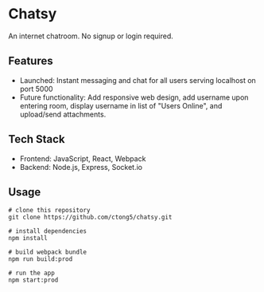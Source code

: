 # Chatsy
An internet chatroom. No signup or login required.

## Features
* Launched: Instant messaging and chat for all users serving localhost on port 5000  
* Future functionality: Add responsive web design, add username upon entering room, display username in list of "Users Online", and upload/send attachments.


## Tech Stack
* Frontend: JavaScript, React, Webpack
* Backend: Node.js, Express, Socket.io

## Usage

```
# clone this repository
git clone https://github.com/ctong5/chatsy.git

# install dependencies
npm install

# build webpack bundle
npm run build:prod

# run the app
npm start:prod
```
